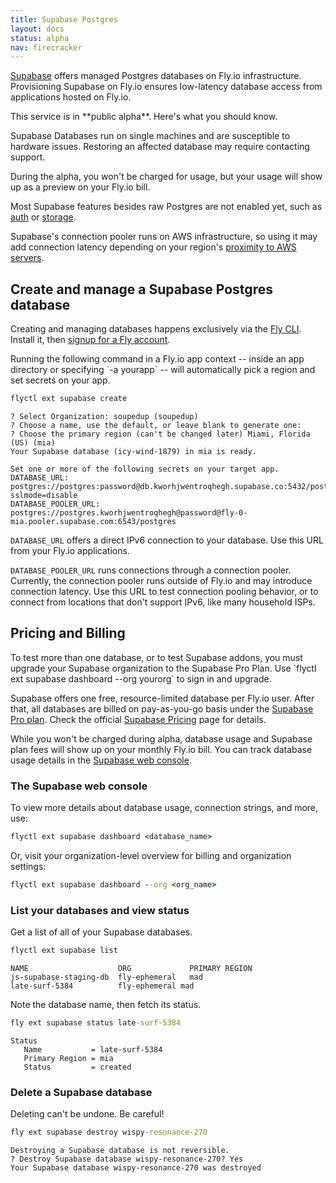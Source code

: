 ```yaml
---
title: Supabase Postgres
layout: docs
status: alpha
nav: firecracker
---
```


[Supabase](https://supabase.com) offers managed Postgres databases on Fly.io infrastructure. Provisioning Supabase on Fly.io ensures low-latency database access from applications hosted on Fly.io.

<aside class="callout">
This service is in **public alpha**. Here's what you should know.

Supabase Databases run on single machines and are susceptible to hardware issues. Restoring an affected database may require contacting support.

During the alpha, you won't be charged for usage, but your usage will show up as a preview on your Fly.io bill.

Most Supabase features besides raw Postgres are not enabled yet, such as [auth](https://supabase.com/docs/guides/auth) or [storage](https://supabase.com/docs/guides/storage).

Supabase's connection pooler runs on AWS infrastructure, so using it may add connection latency depending on your region's [proximity to AWS servers](https://rtt.fly.dev/).
</aside>

## Create and manage a Supabase Postgres database

Creating and managing databases happens exclusively via the [Fly CLI](/docs/flyctl/install/). Install it, then [signup for a Fly account](/docs/getting-started/sign-up-sign-in/).

<aside class="callout">Running the following command in a Fly.io app context -- inside an app directory or specifying `-a yourapp` -- will automatically pick a region and set secrets on your app.</aside>

```cmd
flyctl ext supabase create
```
```output
? Select Organization: soupedup (soupedup)
? Choose a name, use the default, or leave blank to generate one:
? Choose the primary region (can't be changed later) Miami, Florida (US) (mia)
Your Supabase database (icy-wind-1879) in mia is ready.

Set one or more of the following secrets on your target app.
DATABASE_URL: postgres://postgres:password@db.kworhjwentroqhegh.supabase.co:5432/postgres?sslmode=disable
DATABASE_POOLER_URL: postgres://postgres.kworhjwentroqhegh@password@fly-0-mia.pooler.supabase.com:6543/postgres
```

`DATABASE_URL` offers a direct IPv6 connection to your database. Use this URL from your Fly.io applications.

`DATABASE_POOLER_URL` runs connections through a connection pooler. Currently, the connection pooler runs outside of Fly.io and may introduce connection latency. Use this URL to test connection pooling behavior, or to connect from locations that don't support IPv6, like many household ISPs.

## Pricing and Billing

<aside class="callout">
To test more than one database, or to test Supabase addons, you must upgrade your Supabase organization to the Supabase Pro Plan. Use `flyctl ext supabase dashboard --org yourorg` to sign in and upgrade.
</aside>

Supabase offers one free, resource-limited database per Fly.io user. After that, all databases are billed on pay-as-you-go basis under the [Supabase Pro plan](https://supabase.com/pricing#compare-plans). Check the official [Supabase Pricing](https://supabase.com/pricing) page for details.

While you won't be charged during alpha, database usage and Supabase plan fees will show up on your monthly Fly.io bill. You can track database usage details in the [Supabase web console](#the-supabase-web-console).


### The Supabase web console

To view more details about database usage, connection strings, and more, use:

```cmd
flyctl ext supabase dashboard <database_name>
```

Or, visit your organization-level overview for billing and organization settings:

```cmd
flyctl ext supabase dashboard --org <org_name>
```

### List your databases and view status
Get a list of all of your Supabase databases.

```cmd
flyctl ext supabase list
```
```output
NAME                  	ORG          	PRIMARY REGION
js-supabase-staging-db	fly-ephemeral	mad
late-surf-5384        	fly-ephemeral mad
```

Note the database name, then fetch its status.

```cmd
fly ext supabase status late-surf-5384
```
```output
Status
   Name           = late-surf-5384
   Primary Region = mia
   Status         = created
```

### Delete a Supabase database

Deleting can't be undone. Be careful!

```cmd
fly ext supabase destroy wispy-resonance-270
```
```output
Destroying a Supabase database is not reversible.
? Destroy Supabase database wispy-resonance-270? Yes
Your Supabase database wispy-resonance-270 was destroyed
```